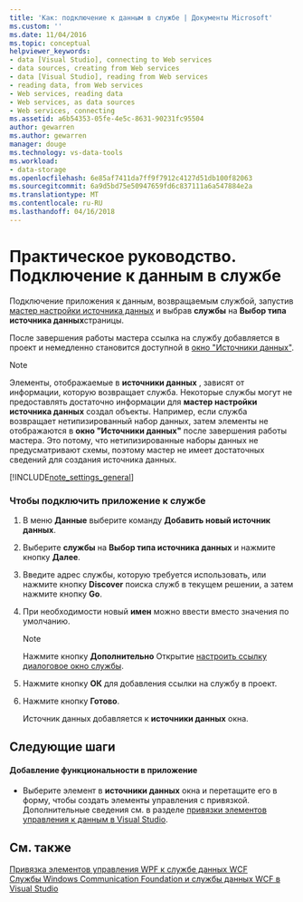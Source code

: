 ```yaml
---
title: 'Как: подключение к данным в службе | Документы Microsoft'
ms.custom: ''
ms.date: 11/04/2016
ms.topic: conceptual
helpviewer_keywords:
- data [Visual Studio], connecting to Web services
- data sources, creating from Web services
- data [Visual Studio], reading from Web services
- reading data, from Web services
- Web services, reading data
- Web services, as data sources
- Web services, connecting
ms.assetid: a6b54353-05fe-4e5c-8631-90231fc95504
author: gewarren
ms.author: gewarren
manager: douge
ms.technology: vs-data-tools
ms.workload:
- data-storage
ms.openlocfilehash: 6e85af7411da7ff9f7912c4127d51db100f82063
ms.sourcegitcommit: 6a9d5bd75e50947659fd6c837111a6a547884e2a
ms.translationtype: MT
ms.contentlocale: ru-RU
ms.lasthandoff: 04/16/2018
---
```

# <a name="how-to-connect-to-data-in-a-service"></a>Практическое руководство. Подключение к данным в службе
Подключение приложения к данным, возвращаемым службой, запустив [мастер настройки источника данных](../data-tools/media/data-source-configuration-wizard.png) и выбрав **службы** на **Выбор типа источника данных**страницы.  
  
 После завершения работы мастера ссылка на службу добавляется в проект и немедленно становится доступной в [окно "Источники данных"](add-new-data-sources.md).  
  
> [!NOTE]
>  Элементы, отображаемые в **источники данных** , зависят от информации, которую возвращает служба. Некоторые службы могут не предоставлять достаточно информации для **мастер настройки источника данных** создал объекты. Например, если служба возвращает нетипизированный набор данных, затем элементы не отображаются в **окно "Источники данных"** после завершения работы мастера. Это потому, что нетипизированные наборы данных не предусматривают схемы, поэтому мастер не имеет достаточных сведений для создания источника данных.  
  
[!INCLUDE[note_settings_general](../data-tools/includes/note_settings_general_md.md)]  
  
### <a name="to-connect-your-application-to-a-service"></a>Чтобы подключить приложение к службе  
  
1.  В меню **Данные** выберите команду **Добавить новый источник данных**.  
  
2.  Выберите **службы** на **Выбор типа источника данных** и нажмите кнопку **Далее**.  
  
3.  Введите адрес службы, которую требуется использовать, или нажмите кнопку **Discover** поиска служб в текущем решении, а затем нажмите кнопку **Go**.  
  
4.  При необходимости новый **имен** можно ввести вместо значения по умолчанию.  
  
    > [!NOTE]
    >  Нажмите кнопку **Дополнительно** Открытие [настроить ссылку диалоговое окно службы](../data-tools/configure-service-reference-dialog-box.md).  
  
5.  Нажмите кнопку **ОК** для добавления ссылки на службу в проект.  
  
6.  Нажмите кнопку **Готово**.  
  
     Источник данных добавляется к **источники данных** окна.  
  
## <a name="next-steps"></a>Следующие шаги  
  
#### <a name="to-add-functionality-to-your-application"></a>Добавление функциональности в приложение  
  
-   Выберите элемент в **источники данных** окна и перетащите его в форму, чтобы создать элементы управления с привязкой. Дополнительные сведения см. в разделе [привязки элементов управления к данным в Visual Studio](../data-tools/bind-controls-to-data-in-visual-studio.md).  
  
## <a name="see-also"></a>См. также  
 [Привязка элементов управления WPF к службе данных WCF](../data-tools/bind-wpf-controls-to-a-wcf-data-service.md)   
 [Службы Windows Communication Foundation и службы данных WCF в Visual Studio](../data-tools/windows-communication-foundation-services-and-wcf-data-services-in-visual-studio.md)